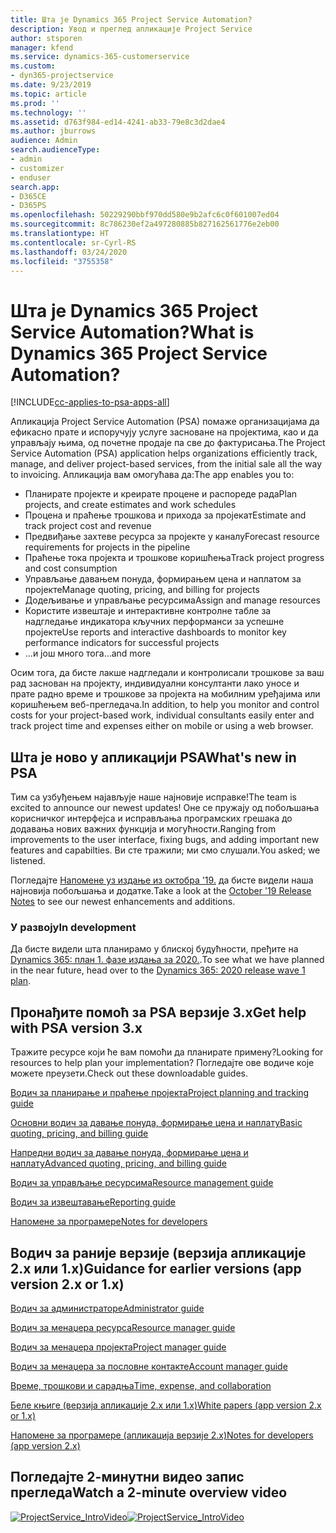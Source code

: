 ```yaml
---
title: Шта је Dynamics 365 Project Service Automation?
description: Увод и преглед апликације Project Service
author: stsporen
manager: kfend
ms.service: dynamics-365-customerservice
ms.custom:
- dyn365-projectservice
ms.date: 9/23/2019
ms.topic: article
ms.prod: ''
ms.technology: ''
ms.assetid: d763f984-ed14-4241-ab33-79e8c3d2dae4
ms.author: jburrows
audience: Admin
search.audienceType:
- admin
- customizer
- enduser
search.app:
- D365CE
- D365PS
ms.openlocfilehash: 50229290bbf970dd580e9b2afc6c0f601007ed04
ms.sourcegitcommit: 8c786230ef2a497280885b827162561776e2eb00
ms.translationtype: HT
ms.contentlocale: sr-Cyrl-RS
ms.lasthandoff: 03/24/2020
ms.locfileid: "3755358"
---
```

# <a name="what-is-dynamics-365-project-service-automation"></a><span data-ttu-id="bd6a0-103">Шта је Dynamics 365 Project Service Automation?</span><span class="sxs-lookup"><span data-stu-id="bd6a0-103">What is Dynamics 365 Project Service Automation?</span></span>

[!INCLUDE[cc-applies-to-psa-apps-all](../includes/cc-applies-to-psa-apps-all.md)]

<span data-ttu-id="bd6a0-104">Апликација Project Service Automation (PSA) помаже организацијама да ефикасно прате и испоручују услуге засноване на пројектима, као и да управљају њима, од почетне продаје па све до фактурисања.</span><span class="sxs-lookup"><span data-stu-id="bd6a0-104">The Project Service Automation (PSA) application helps organizations efficiently track, manage, and deliver project-based services, from the initial sale all the way to invoicing.</span></span> <span data-ttu-id="bd6a0-105">Апликација вам омогућава да:</span><span class="sxs-lookup"><span data-stu-id="bd6a0-105">The app enables you to:</span></span>

- <span data-ttu-id="bd6a0-106">Планирате пројекте и креирате процене и распореде рада</span><span class="sxs-lookup"><span data-stu-id="bd6a0-106">Plan projects, and create estimates and work schedules</span></span>
- <span data-ttu-id="bd6a0-107">Процена и праћење трошкова и прихода за пројекат</span><span class="sxs-lookup"><span data-stu-id="bd6a0-107">Estimate and track project cost and revenue</span></span>
- <span data-ttu-id="bd6a0-108">Предвиђање захтеве ресурса за пројекте у каналу</span><span class="sxs-lookup"><span data-stu-id="bd6a0-108">Forecast resource requirements for projects in the pipeline</span></span>
- <span data-ttu-id="bd6a0-109">Праћење тока пројекта и трошкове коришћења</span><span class="sxs-lookup"><span data-stu-id="bd6a0-109">Track project progress and cost consumption</span></span>
- <span data-ttu-id="bd6a0-110">Управљање давањем понуда, формирањем цена и наплатом за пројекте</span><span class="sxs-lookup"><span data-stu-id="bd6a0-110">Manage quoting, pricing, and billing for projects</span></span>
- <span data-ttu-id="bd6a0-111">Додељивање и управљање ресурсима</span><span class="sxs-lookup"><span data-stu-id="bd6a0-111">Assign and manage resources</span></span>
- <span data-ttu-id="bd6a0-112">Користите извештаје и интерактивне контролне табле за надгледање индикатора кључних перформанси за успешне пројекте</span><span class="sxs-lookup"><span data-stu-id="bd6a0-112">Use reports and interactive dashboards to monitor key performance indicators for successful projects</span></span>
- <span data-ttu-id="bd6a0-113">...и још много тога</span><span class="sxs-lookup"><span data-stu-id="bd6a0-113">...and more</span></span>

<span data-ttu-id="bd6a0-114">Осим тога, да бисте лакше надгледали и контролисали трошкове за ваш рад заснован на пројекту, индивидуални консултанти лако уносе и прате радно време и трошкове за пројекта на мобилним уређајима или коришћењем веб-прегледача.</span><span class="sxs-lookup"><span data-stu-id="bd6a0-114">In addition, to help you monitor and control costs for your project-based work, individual consultants easily enter and track project time and expenses either on mobile or using a web browser.</span></span>

## <a name="whats-new-in-psa"></a><span data-ttu-id="bd6a0-115">Шта је ново у апликацији PSA</span><span class="sxs-lookup"><span data-stu-id="bd6a0-115">What's new in PSA</span></span>
<span data-ttu-id="bd6a0-116">Тим са узбуђењем најављује наше најновије исправке!</span><span class="sxs-lookup"><span data-stu-id="bd6a0-116">The team is excited to announce our newest updates!</span></span> <span data-ttu-id="bd6a0-117">Оне се пружају од побољшања корисничког интерфејса и исправљања програмских грешака до додавања нових важних функција и могућности.</span><span class="sxs-lookup"><span data-stu-id="bd6a0-117">Ranging from improvements to the user interface, fixing bugs, and adding important new features and capabilties.</span></span> <span data-ttu-id="bd6a0-118">Ви сте тражили; ми смо слушали.</span><span class="sxs-lookup"><span data-stu-id="bd6a0-118">You asked; we listened.</span></span>

<span data-ttu-id="bd6a0-119">Погледајте [Напомене уз издање из октобра '19.](https://docs.microsoft.com/dynamics365-release-plan/2019wave2/index) да бисте видели наша најновија побољшања и додатке.</span><span class="sxs-lookup"><span data-stu-id="bd6a0-119">Take a look at the [October '19 Release Notes](https://docs.microsoft.com/dynamics365-release-plan/2019wave2/index) to see our newest enhancements and additions.</span></span>

### <a name="in-development"></a><span data-ttu-id="bd6a0-120">У развоју</span><span class="sxs-lookup"><span data-stu-id="bd6a0-120">In development</span></span>
<span data-ttu-id="bd6a0-121">Да бисте видели шта планирамо у блиској будућности, пређите на [Dynamics 365: план 1. фазе издања за 2020.](https://docs.microsoft.com/dynamics365-release-plan/2020wave1/index).</span><span class="sxs-lookup"><span data-stu-id="bd6a0-121">To see what we have planned in the near future, head over to the [Dynamics 365: 2020 release wave 1 plan](https://docs.microsoft.com/dynamics365-release-plan/2020wave1/index).</span></span>

## <a name="get-help-with-psa-version-3x"></a><span data-ttu-id="bd6a0-122">Пронађите помоћ за PSA верзије 3.x</span><span class="sxs-lookup"><span data-stu-id="bd6a0-122">Get help with PSA version 3.x</span></span>
<span data-ttu-id="bd6a0-123">Тражите ресурсе који ће вам помоћи да планирате примену?</span><span class="sxs-lookup"><span data-stu-id="bd6a0-123">Looking for resources to help plan your implementation?</span></span> <span data-ttu-id="bd6a0-124">Погледајте ове водиче које можете преузети.</span><span class="sxs-lookup"><span data-stu-id="bd6a0-124">Check out these downloadable guides.</span></span>

 [<span data-ttu-id="bd6a0-125">Водич за планирање и праћење пројекта</span><span class="sxs-lookup"><span data-stu-id="bd6a0-125">Project planning and tracking guide</span></span>](../project-service/implementation-guides/project-planning-tracking.md)

 [<span data-ttu-id="bd6a0-126">Основни водич за давање понуда, формирање цена и наплату</span><span class="sxs-lookup"><span data-stu-id="bd6a0-126">Basic quoting, pricing, and billing guide</span></span>](../project-service/implementation-guides/begin-quoting-pricing-billing.md)

 [<span data-ttu-id="bd6a0-127">Напредни водич за давање понуда, формирање цена и наплату</span><span class="sxs-lookup"><span data-stu-id="bd6a0-127">Advanced quoting, pricing, and billing guide</span></span>](../project-service/implementation-guides/adv-quoting-pricing-billing.md)

 [<span data-ttu-id="bd6a0-128">Водич за управљање ресурсима</span><span class="sxs-lookup"><span data-stu-id="bd6a0-128">Resource management guide</span></span>](../project-service/implementation-guides/resource-management-guide.md)

 [<span data-ttu-id="bd6a0-129">Водич за извештавање</span><span class="sxs-lookup"><span data-stu-id="bd6a0-129">Reporting guide</span></span>](../project-service/implementation-guides/reporting-guide.md)

 [<span data-ttu-id="bd6a0-130">Напомене за програмере</span><span class="sxs-lookup"><span data-stu-id="bd6a0-130">Notes for developers</span></span>](../project-service/developer-guides/overview-dev-notes-v3.x.md)

## <a name="guidance-for-earlier-versions-app-version-2x-or-1x"></a><span data-ttu-id="bd6a0-131">Водич за раније верзије (верзија апликације 2.x или 1.x)</span><span class="sxs-lookup"><span data-stu-id="bd6a0-131">Guidance for earlier versions (app version 2.x or 1.x)</span></span>
 [<span data-ttu-id="bd6a0-132">Водич за администраторе</span><span class="sxs-lookup"><span data-stu-id="bd6a0-132">Administrator guide</span></span>](../project-service/admin-guide.md)

 [<span data-ttu-id="bd6a0-133">Водич за менаџера ресурса</span><span class="sxs-lookup"><span data-stu-id="bd6a0-133">Resource manager guide</span></span>](../project-service/resource-manager-guide.md)

 [<span data-ttu-id="bd6a0-134">Водич за менаџера пројекта</span><span class="sxs-lookup"><span data-stu-id="bd6a0-134">Project manager guide</span></span>](../project-service/project-manager-guide.md)

 [<span data-ttu-id="bd6a0-135">Водич за менаџера за пословне контакте</span><span class="sxs-lookup"><span data-stu-id="bd6a0-135">Account manager guide</span></span>](../project-service/account-manager-guide.md)

 [<span data-ttu-id="bd6a0-136">Време, трошкови и сарадња</span><span class="sxs-lookup"><span data-stu-id="bd6a0-136">Time, expense, and collaboration</span></span>](../project-service/time-expense-collaboration-guide.md)

 [<span data-ttu-id="bd6a0-137">Беле књиге (верзија апликације 2.x или 1.x)</span><span class="sxs-lookup"><span data-stu-id="bd6a0-137">White papers (app version 2.x or 1.x)</span></span>](../project-service/white-papers.md)

 [<span data-ttu-id="bd6a0-138">Напомене за програмере (апликација верзије 2.x)</span><span class="sxs-lookup"><span data-stu-id="bd6a0-138">Notes for developers (app version 2.x)</span></span>](../project-service/developer-guides/add-custom-qoi-forms-v2.x.md)

 ## <a name="watch-a-2-minute-overview-video"></a><span data-ttu-id="bd6a0-139">Погледајте 2-минутни видео запис прегледа</span><span class="sxs-lookup"><span data-stu-id="bd6a0-139">Watch a 2-minute overview video</span></span>
 <a name="heroArea"></a> <span data-ttu-id="bd6a0-140">[![ProjectService_IntroVideo](../project-service/media/project-service-intro-video.png "ProjectService_IntroVideo")](https://go.microsoft.com/fwlink/p/?LinkId=799457)</span><span class="sxs-lookup"><span data-stu-id="bd6a0-140">[![ProjectService_IntroVideo](../project-service/media/project-service-intro-video.png "ProjectService_IntroVideo")](https://go.microsoft.com/fwlink/p/?LinkId=799457)</span></span>


